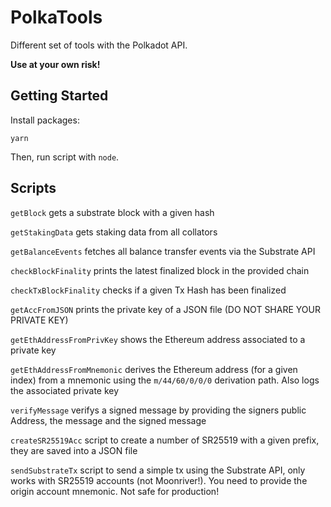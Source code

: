 # PolkaTools

Different set of tools with the Polkadot API.

**Use at your own risk!**

## Getting Started

Install packages:

```
yarn
```

Then, run script with `node`.


## Scripts

`getBlock` gets a substrate block with a given hash

`getStakingData` gets staking data from all collators

`getBalanceEvents` fetches all balance transfer events via the Substrate API

`checkBlockFinality` prints the latest finalized block in the provided chain

`checkTxBlockFinality` checks if a given Tx Hash has been finalized

`getAccFromJSON` prints the private key of a JSON file (DO NOT SHARE YOUR PRIVATE KEY)

`getEthAddressFromPrivKey` shows the Ethereum address associated to a private key

`getEthAddressFromMnemonic` derives the Ethereum address (for a given index) from a mnemonic using the `m/44/60/0/0/0` derivation path. Also logs the associated private key

`verifyMessage` verifys a signed message by providing the signers public Address, the message and the signed message

`createSR25519Acc` script to create a number of SR25519 with a given prefix, they are saved into a JSON file

`sendSubstrateTx` script to send a simple tx using the Substrate API, only works with SR25519 accounts (not Moonriver!). You need to provide the origin account mnemonic. Not safe for production!